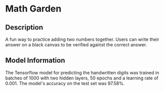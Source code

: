 # Math Garden

## Description
A fun way to practice adding two numbers together. Users can write their answer on a black canvas to be verified against the correct answer.

## Model Information
The Tensorflow model for predicting the handwritten digits was trained in batches of 1000 with two hidden layers, 50 epochs and a learning rate of 0.001. 
The model's accuracy on the test set was 97.58%.
